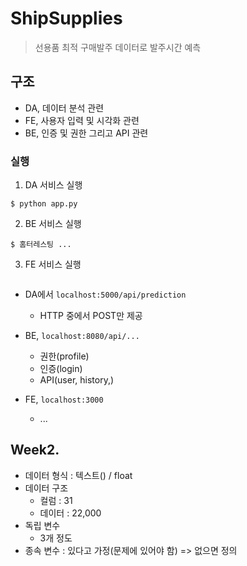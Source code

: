 # ShipSupplies
> 선용품 최적 구매발주 데이터로 발주시간 예측

## 구조
 - DA, 데이터 분석 관련
 - FE, 사용자 입력 및 시각화 관련
 - BE, 인증 및 권한 그리고 API 관련

### 실행

1. DA 서비스 실행
```
$ python app.py
```

2. BE 서비스 실행
```
$ 홈터레스팅 ...
```
3. FE 서비스 실행
```
```

 - DA에서 `localhost:5000/api/prediction `
    - HTTP 중에서 POST만 제공
 - BE, `localhost:8080/api/...`
    - 권한(profile)
    - 인증(login)
    - API(user, history,)
    
- FE, `localhost:3000`
    - ...


## Week2.
 - 데이터 형식 : 텍스트() / float
 - 데이터 구조
   - 컬럼 : 31
   - 데이터 : 22,000
- 독립 변수
   - 3개 정도
- 종속 변수 : 있다고 가정(문제에 있어야 함) => 없으면 정의